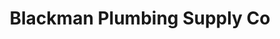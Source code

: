 ---
title: "Blackman Plumbing Supply Co"
url: /parsippany/blackman-plumbing-supply-co/
shop: trade
---